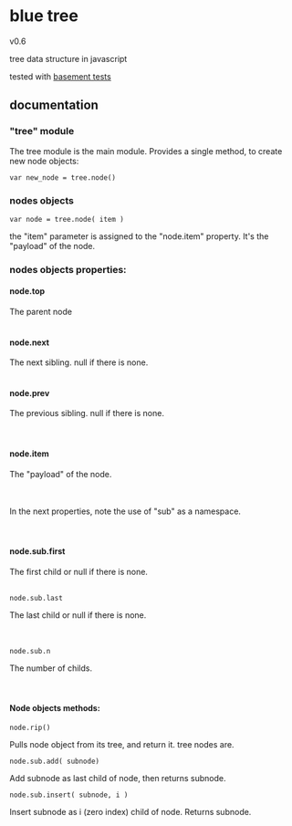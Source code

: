 
# blue tree
v0.6

tree data structure in javascript

tested with [basement tests](http://nzonbi.github.com/blue-tree)


## documentation


### "tree" module

The tree module is the main module. Provides a single method, to create new node objects:

    var new_node = tree.node()



### nodes objects

    var node = tree.node( item )

the "item" parameter is assigned to the "node.item" property. It's the "payload" of the node.



### nodes objects properties:

#### node.top
The parent node
<br /><br />

#### node.next
The next sibling. null if there is none.
<br /><br />

#### node.prev
The previous sibling. null if there is none.  
<br /><br />

#### node.item
The "payload" of the node.  
<br /><br />

In the next properties, note the use of "sub" as a namespace.
<br /><br /><br />
    
#### node.sub.first
The first child or null if there is none.
<br /><br />
				
    node.sub.last
The last child or null if there is none.
<br /><br /><br />
	
    node.sub.n	
The number of childs.
<br /><br /><br />


#### Node objects methods:


    node.rip()
Pulls node object from its tree, and return it. tree nodes are.    

    node.sub.add( subnode)
Add subnode as last child of node, then returns subnode.    

    node.sub.insert( subnode, i )
Insert subnode as i (zero index) child of node.
Returns subnode.  
					






